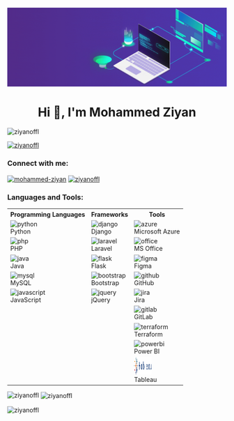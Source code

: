 [![MasterHead](img/master_head.gif)](ziyan.epizy.com)
<h1 align="center">Hi 👋, I'm Mohammed Ziyan</h1>
<p align="left"> <img src="https://komarev.com/ghpvc/?username=ziyanoffl&label=Profile%20views&color=0e75b6&style=flat" alt="ziyanoffl" /> </p>

<p align="left"> <a href="https://github.com/ryo-ma/github-profile-trophy"><img src="https://github-profile-trophy.vercel.app/?username=ziyanoffl" alt="ziyanoffl" /></a> </p>

<h3 align="left">Connect with me:</h3>
<p align="left">
    <a href="https://linkedin.com/in/mohammed-ziyan" target="_blank"><img align="center" src="https://raw.githubusercontent.com/rahuldkjain/github-profile-readme-generator/master/src/images/icons/Social/linked-in-alt.svg" alt="mohammed-ziyan" height="30" width="40"></a>
    <a href="https://instagram.com/ziyanoffl" target="_blank"><img align="center" src="https://raw.githubusercontent.com/rahuldkjain/github-profile-readme-generator/master/src/images/icons/Social/instagram.svg" alt="ziyanoffl" height="30" width="40"></a>
</p>


<h3 align="left">Languages and Tools:</h3>

<table>
    <tr>
      <th>Programming Languages</th>
      <th>Frameworks</th>
      <th>Tools</th>
    </tr>
    <tr>
      <td><img src="https://www.vectorlogo.zone/logos/python/python-icon.svg" alt="python" width="40" height="40"/><br>Python</td>
      <td><img src="https://www.vectorlogo.zone/logos/djangoproject/djangoproject-icon.svg" alt="django" width="40" height="40"/><br>Django</td>
      <td><img src="https://www.vectorlogo.zone/logos/microsoft_azure/microsoft_azure-icon.svg" alt="azure" width="40" height="40"/><br>Microsoft Azure</td>
    </tr>
    <tr>
      <td><img src="https://www.vectorlogo.zone/logos/php/php-icon.svg" alt="php" width="40" height="40"/><br>PHP</td>
      <td><img src="https://www.vectorlogo.zone/logos/laravel/laravel-icon.svg" alt="laravel" width="40" height="40"/><br>Laravel</td>
      <td><img src="https://www.vectorlogo.zone/logos/microsoft_office/microsoft_office-icon.svg" alt="office" width="40" height="40"/><br>MS Office</td>
    </tr>
    <tr>
      <td><img src="https://www.vectorlogo.zone/logos/java/java-icon.svg" alt="java" width="40" height="40"/><br>Java</td>
      <td><img src="https://www.vectorlogo.zone/logos/pocoo_flask/pocoo_flask-icon.svg" alt="flask" width="40" height="40"/><br>Flask</td>
      <td><img src="https://www.vectorlogo.zone/logos/figma/figma-icon.svg" alt="figma" width="40" height="40"/><br>Figma</td>
    </tr>
    <tr>
      <td><img src="https://www.vectorlogo.zone/logos/mysql/mysql-icon.svg" alt="mysql" width="40" height="40"/><br>MySQL</td>
      <td><img src="https://www.vectorlogo.zone/logos/getbootstrap/getbootstrap-icon.svg" alt="bootstrap" width="40" height="40"/><br>Bootstrap</td>
      <td><img src="https://www.vectorlogo.zone/logos/github/github-icon.svg" alt="github" width="40" height="40"/><br>GitHub</td>
    </tr>
    <tr>
      <td><img src="https://www.vectorlogo.zone/logos/javascript/javascript-icon.svg" alt="javascript" width="40" height="40"/><br>JavaScript</td>
      <td><img src="https://www.vectorlogo.zone/logos/jquery/jquery-icon.svg" alt="jquery" width="40" height="40"/><br>jQuery</td>
      <td><img src="https://www.vectorlogo.zone/logos/atlassian_jira/atlassian_jira-icon.svg" alt="jira" width="40" height="40"/><br>Jira</td>
    </tr>
    <tr>
      <td></td>
      <td></td>
      <td><img src="https://www.vectorlogo.zone/logos/gitlab/gitlab-icon.svg" alt="gitlab" width="40" height="40"/><br>GitLab</td>
    </tr>
    <tr>
      <td></td>
      <td></td>
      <td><img src="https://www.vectorlogo.zone/logos/terraformio/terraformio-icon.svg" alt="terraform" width="40" height="40"/><br>Terraform</td>
    </tr>
    <tr>
      <td></td>
      <td></td>
      <td><img src="https://www.vectorlogo.zone/logos/microsoft_powerbi/microsoft_powerbi-icon.svg" alt="powerbi" width="40" height="40"/><br>Power BI</td>
    </tr>
    <tr>
      <td></td>
      <td></td>
      <td><img src="img/tableau.svg" alt="tableau" width="40" height="40"/><br>Tableau</td>
    </tr>
  </table>



<p><img align="left" src="https://github-readme-stats.vercel.app/api/top-langs?username=ziyanoffl&theme=dark&show_icons=true&locale=en&layout=compact" alt="ziyanoffl" /></p>

<p>&nbsp;<img align="center" src="https://github-readme-stats.vercel.app/api?username=ziyanoffl&theme=dark&show_icons=true&locale=en" alt="ziyanoffl" /></p>

<p><img align="center" src="https://github-readme-streak-stats.herokuapp.com/?user=ziyanoffl&theme=dark" alt="ziyanoffl" /></p>
